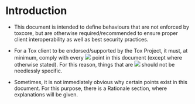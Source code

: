Introduction
============

- This document is intended to define behaviours that are not enforced by
  toxcore, but are otherwise required/recommended to ensure proper client
  interoperability as well as best security practices.

- For a Tox client to be endorsed/supported by the Tox Project, it must, at
  minimum, comply with every ![](badge/req.png) point in this document (except
  where otherwise stated).  For this reason, things that are ![](badge/req.png)
  should not be needlessly specific.

- Sometimes, it is not immediately obvious why certain points exist in this
  document. For this purpose, there is a Rationale section, where explanations
  will be given.
